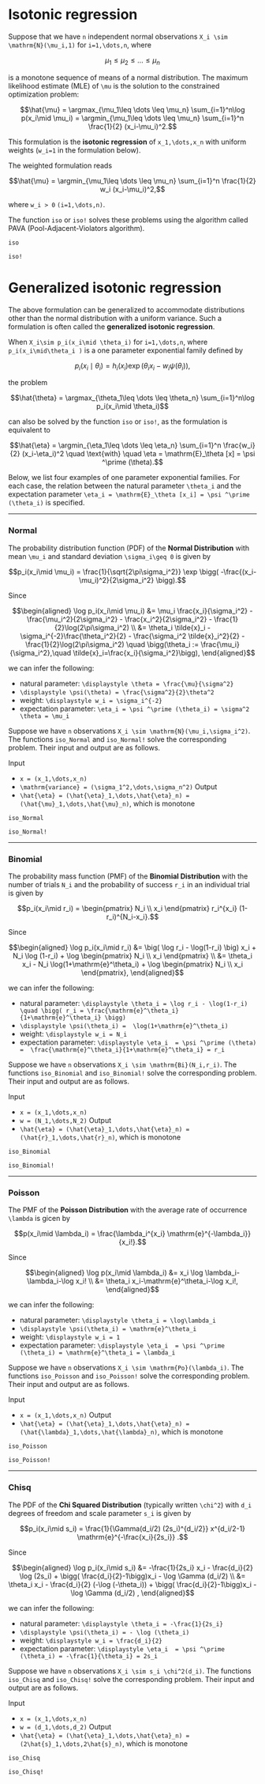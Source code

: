 # Isotonic regression

Suppose that we have ``n`` independent normal observations ``X_i \sim \mathrm{N}(\mu_i,1)`` for ``i=1,\dots,n``, where
```math
\mu_1\leq \mu_2 \leq \dots \leq \mu_n
```
is a monotone sequence of means of a normal distribution.
The maximum likelihood estimate (MLE) of ``\mu`` is the solution to the constrained optimization problem:
```math
\hat{\mu} = \argmax_{\mu_1\leq \dots \leq \mu_n} \sum_{i=1}^n\log p(x_i\mid \mu_i) = \argmin_{\mu_1\leq \dots \leq \mu_n} \sum_{i=1}^n \frac{1}{2} (x_i-\mu_i)^2.
```
This formulation is 
the **isotonic regression** of ``x_1,\dots,x_n`` with uniform weights (``w_i=1`` in the formulation below).

The weighted formulation reads
```math
\hat{\mu} = \argmin_{\mu_1\leq \dots \leq \mu_n} \sum_{i=1}^n \frac{1}{2} w_i (x_i-\mu_i)^2,
```
where ``w_i > 0`` ``(i=1,\dots,n)``.

The function ```iso``` or ```iso!``` solves these problems using the algorithm called PAVA (Pool-Adjacent-Violators algorithm).

```@docs
iso
```

```@docs
iso!
```

# Generalized isotonic regression

The above formulation can be generalized to accommodate distributions other than the normal distribution with a uniform variance.
Such a formulation is often called the **generalized isotonic regression**.

When ``X_i\sim p_i(x_i\mid \theta_i)`` for ``i=1,\dots,n``, where ``p_i(x_i\mid\theta_i )`` is a one parameter exponential family defined by
 ```math
p_i(x_i\mid \theta_i) = h_i(x_i) \exp (\theta_i x_i -w_i \psi(\theta_i)),
```
the problem 
```math
\hat{\theta} = \argmax_{\theta_1\leq \dots \leq \theta_n} \sum_{i=1}^n\log p_i(x_i\mid \theta_i)
```
can also be solved by the function ```iso``` or ```iso!```, as the formulation is equivalent to
```math
\hat{\eta} = \argmin_{\eta_1\leq \dots \leq \eta_n} \sum_{i=1}^n \frac{w_i}{2} (x_i-\eta_i)^2 \quad \text{with} \quad \eta = \mathrm{E}_\theta [x] = \psi ^\prime (\theta).
```
<!-- See [Generalized isotonic regression](../func/iso.md#generalized-isotonic-regression) for the relation between the natural parameter ``\theta_i `` and the expectation parameter ``\eta_i = \mathrm{E}_\theta [x_i] = \psi ^\prime (\theta_i)``. -->

Below, we list four examples of one parameter exponential families.
For each case, the relation between the natural parameter ``\theta_i`` and the expectation parameter ``\eta_i = \mathrm{E}_\theta [x_i] = \psi ^\prime (\theta_i)`` is specified. 

---
### Normal

The probability distribution function (PDF) of the **Normal Distribution** with mean ``\mu_i`` and standard deviation ``\sigma_i\geq 0`` is given by

```math
p_i(x_i\mid \mu_i) = \frac{1}{\sqrt{2\pi\sigma_i^2}} \exp \bigg( -\frac{(x_i-\mu_i)^2}{2\sigma_i^2} \bigg).
```

Since
```math
\begin{aligned}
\log p_i(x_i\mid \mu_i) &= \mu_i \frac{x_i}{\sigma_i^2} - \frac{\mu_i^2}{2\sigma_i^2} - \frac{x_i^2}{2\sigma_i^2} - \frac{1}{2}\log(2\pi\sigma_i^2) \\
&= \theta_i \tilde{x}_i - \sigma_i^{-2}\frac{\theta_i^2}{2} - 
\frac{\sigma_i^2 \tilde{x}_i^2}{2} - \frac{1}{2}\log(2\pi\sigma_i^2) \quad \bigg(\theta_i := \frac{\mu_i}{\sigma_i^2},\quad  \tilde{x}_i=\frac{x_i}{\sigma_i^2}\bigg),
\end{aligned}
```
we can infer the following:
+ natural parameter: ``\displaystyle \theta = \frac{\mu}{\sigma^2}``
+ ``\displaystyle \psi(\theta) = \frac{\sigma^2}{2}\theta^2``
+ weight: ``\displaystyle w_i = \sigma_i^{-2}``
+ expectation parameter: ``\eta_i = \psi ^\prime (\theta_i) = \sigma^2 \theta = \mu_i``

Suppose we have ``n`` observations ``X_i \sim \mathrm{N}(\mu_i,\sigma_i^2)``.
The functions  ```iso_Normal``` and ```iso_Normal!``` solve the corresponding problem. Their input and output are as follows.

Input 
+ ``x = (x_1,\dots,x_n)``
+ ``\mathrm{variance} = (\sigma_1^2,\dots,\sigma_n^2)``
Output
+ ``\hat{\eta} = (\hat{\eta}_1,\dots,\hat{\eta}_n) = (\hat{\mu}_1,\dots,\hat{\mu}_n)``, which is monotone

```@docs
iso_Normal
```

```@docs
iso_Normal!
```

---
### Binomial

The probability mass function (PMF) of the **Binomial Distribution** with the number of trials ``N_i`` and the probability of success ``r_i`` in an individual trial is given by


```math
p_i(x_i\mid r_i) = \begin{pmatrix} N_i \\ x_i \end{pmatrix} r_i^{x_i} (1-r_i)^{N_i-x_i}.
```

Since
```math
\begin{aligned}
\log p_i(x_i\mid r_i) &= \big( \log r_i - \log(1-r_i) \big) x_i + N_i \log (1-r_i) + \log \begin{pmatrix} N_i \\ x_i \end{pmatrix} \\
&= \theta_i x_i - N_i \log(1+\mathrm{e}^\theta_i) + \log \begin{pmatrix} N_i \\ x_i \end{pmatrix},
\end{aligned}
```
we can infer the following:
+ natural parameter: ``\displaystyle \theta_i = \log r_i - \log(1-r_i) \quad \bigg( r_i = \frac{\mathrm{e}^\theta_i}{1+\mathrm{e}^\theta_i} \bigg)``
+ ``\displaystyle \psi(\theta_i) =  \log(1+\mathrm{e}^\theta_i)``
+ weight: ``\displaystyle w_i = N_i``
+ expectation parameter: ``\displaystyle \eta_i  = \psi ^\prime (\theta) =  \frac{\mathrm{e}^\theta_i}{1+\mathrm{e}^\theta_i} = r_i``

Suppose we have ``n`` observations ``X_i \sim \mathrm{Bi}(N_i,r_i)``.
The functions  ```iso_Binomial``` and ```iso_Binomial!``` solve the corresponding problem. Their input and output are as follows.

Input 
+ ``x = (x_1,\dots,x_n)``
+ ``w = (N_1,\dots,N_2)``
Output
+ ``\hat{\eta} = (\hat{\eta}_1,\dots,\hat{\eta}_n) = (\hat{r}_1,\dots,\hat{r}_n)``, which is monotone

```@docs
iso_Binomial
```

```@docs
iso_Binomial!
```

---
### Poisson

The PMF of the **Poisson Distribution** with the average rate of occurrence ``\lambda`` is gicen by

```math
p(x_i\mid \lambda_i) = \frac{\lambda_i^{x_i} \mathrm{e}^{-\lambda_i}}{x_i!}.
```

Since
```math
\begin{aligned}
\log p(x_i\mid \lambda_i) &= x_i \log \lambda_i-\lambda_i-\log x_i! \\
&= \theta_i x_i-\mathrm{e}^\theta_i-\log x_i!,
\end{aligned}
```
we can infer the following:
+ natural parameter: ``\displaystyle \theta_i = \log\lambda_i``
+ ``\displaystyle \psi(\theta_i) = \mathrm{e}^\theta_i``
+ weight: ``\displaystyle w_i = 1``
+ expectation parameter: ``\displaystyle \eta_i  = \psi ^\prime (\theta_i) = \mathrm{e}^\theta_i = \lambda_i``

Suppose we have ``n`` observations ``X_i \sim \mathrm{Po}(\lambda_i)``.
The functions  ```iso_Poisson``` and ```iso_Poisson!``` solve the corresponding problem. Their input and output are as follows.

Input 
+ ``x = (x_1,\dots,x_n)``
Output
+ ``\hat{\eta} = (\hat{\eta}_1,\dots,\hat{\eta}_n) = (\hat{\lambda}_1,\dots,\hat{\lambda}_n)``, which is monotone

```@docs
iso_Poisson
```

```@docs
iso_Poisson!
```
---
### Chisq

The PDF of the **Chi Squared Distribution** (typically written ``\chi^2``) with ``d_i`` degrees of freedom and scale parameter ``s_i`` is given by

```math
p_i(x_i\mid s_i) = \frac{1}{\Gamma(d_i/2) (2s_i)^{d_i/2}} x^{d_i/2-1} \mathrm{e}^{-\frac{x_i}{2s_i}} .
```

Since 
```math
\begin{aligned}
\log p_i(x_i\mid s_i) &= -\frac{1}{2s_i} x_i - \frac{d_i}{2} \log (2s_i) + \bigg( \frac{d_i}{2}-1\bigg)x_i - \log \Gamma (d_i/2)  \\
&= \theta_i x_i - \frac{d_i}{2} (-\log (-\theta_i)) + \bigg( \frac{d_i}{2}-1\bigg)x_i - \log \Gamma (d_i/2) ,
\end{aligned}
```
we can infer the following:
+ natural parameter: ``\displaystyle \theta_i = -\frac{1}{2s_i}``
+ ``\displaystyle \psi(\theta_i) = - \log (\theta_i)``
+ weight: ``\displaystyle w_i = \frac{d_i}{2}``
+ expectation parameter: ``\displaystyle \eta_i  = \psi ^\prime (\theta_i) = -\frac{1}{\theta_i} = 2s_i``

Suppose we have ``n`` observations ``X_i \sim s_i \chi^2(d_i)``.
The functions  ```iso_Chisq``` and ```iso_Chisq!``` solve the corresponding problem. Their input and output are as follows.

Input 
+ ``x = (x_1,\dots,x_n)``
+ ``w = (d_1,\dots,d_2)``
Output
+ ``\hat{\eta} = (\hat{\eta}_1,\dots,\hat{\eta}_n) = (2\hat{s}_1,\dots,2\hat{s}_n)``, which is monotone

```@docs
iso_Chisq
```

```@docs
iso_Chisq!
```


